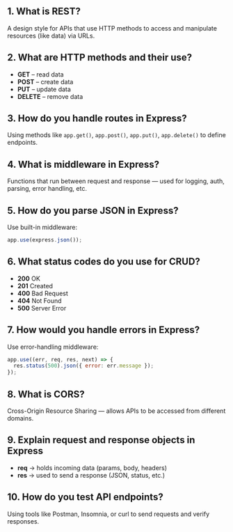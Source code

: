 ## 1. What is REST?

A design style for APIs that use HTTP methods to access and manipulate resources (like data) via URLs.

## 2. What are HTTP methods and their use?

- **GET** – read data
- **POST** – create data
- **PUT** – update data
- **DELETE** – remove data

## 3. How do you handle routes in Express?

Using methods like `app.get()`, `app.post()`, `app.put()`, `app.delete()` to define endpoints.

## 4. What is middleware in Express?

Functions that run between request and response — used for logging, auth, parsing, error handling, etc.

## 5. How do you parse JSON in Express?

Use built-in middleware:
```javascript
app.use(express.json());
```

## 6. What status codes do you use for CRUD?

- **200** OK
- **201** Created
- **400** Bad Request
- **404** Not Found
- **500** Server Error

## 7. How would you handle errors in Express?

Use error-handling middleware:
```javascript
app.use((err, req, res, next) => {
  res.status(500).json({ error: err.message });
});
```

## 8. What is CORS?

Cross-Origin Resource Sharing — allows APIs to be accessed from different domains.

## 9. Explain request and response objects in Express

- **req** → holds incoming data (params, body, headers)
- **res** → used to send a response (JSON, status, etc.)

## 10. How do you test API endpoints?

Using tools like Postman, Insomnia, or curl to send requests and verify responses.
